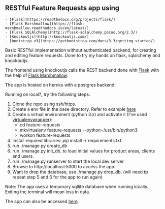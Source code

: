 ## RESTful Feature Requests app using
    - [Flask](https://readthedocs.org/projects/flask/)
    - [Flask Marshmallow](https://flask-marshmallow.readthedocs.io/en/latest/)
    - [Flask SQLAlchemy](http://flask-sqlalchemy.pocoo.org/2.3/)
    - [Knockoutjs](http://knockoutjs.com/)
    - [bootstrap v3](https://getbootstrap.com/docs/3.3/getting-started/)

Basic RESTful implementation without authenticated backend, for creating and editing feature requests.
Done to try my hands on flask, sqlalchemy and knockoutjs.

The frontend using knockoutjs calls the REST backend done with [Flask](https://readthedocs.org/projects/flask/) with the help of [Flask Marshmallow](https://flask-marshmallow.readthedocs.io/en/latest/).

The app is hosted on heroku with a postgres backend.


Running on local?, try the following steps:

1. Clone the repo using ssh/https.
2. Create a env file in the base directory. Refer to example [here](https://github.com/dhruvsingh/feature-requests/blob/master/.env_example)
3. Create a virtual environment (python 3.x) and activate it (I've used [virtualenvwrapper](https://virtualenvwrapper.readthedocs.io/en/latest/)):
    - cd feature-requests
    - mkvirtualenv feature-requests --python=/usr/bin/python3
    - workon feature-requests
4. Install required libraries: pip install -r requirements.txt.
5. run ./manage.py create_db
6. run ./manage.py init_db, to load initial values for product areas, clients and users.
7. run ./manage.py runserver to start the local dev server
8. Browse to http://localhost:5000 to access the app.
9. Want to drop the database, use ./manage.py drop_db. (will need tp repeat step 5 and 6 for the app to run again)

Note: The app uses a temporary sqllite database when running locally. Exiting the terminal will mean loss in data.

The app can also be accessed [here](https://iws-feature-requests.herokuapp.com/).